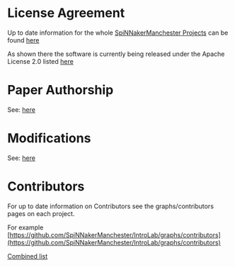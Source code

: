 # License Agreement

Up to date information for the whole [SpiNNakerManchester Projects](https://github.com/SpiNNakerManchester) can be found [here](http://spinnakermanchester.github.io/latest/LicenseAgreement.html)

As shown there the software is currently being released under the Apache License 2.0 listed [here](https://www.apache.org/licenses/LICENSE-2.0)


# Paper Authorship

See: [here](http://spinnakermanchester.github.io/latest/LicenseAgreement.html#paper-authorship)

# Modifications

See: [here](http://spinnakermanchester.github.io/latest/LicenseAgreement.html#modifications)

# Contributors

For up to date information on Contributors see the graphs/contributors pages on each project.

For example [https://github.com/SpiNNakerManchester/IntroLab/graphs/contributors](https://github.com/SpiNNakerManchester/IntroLab/graphs/contributors)

[Combined list](http://spinnakermanchester.github.io/latest/LicenseAgreement.html#contributors)

